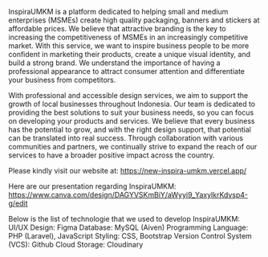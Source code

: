 InspiraUMKM is a platform dedicated to helping small and medium enterprises (MSMEs) create high quality packaging, banners and stickers at affordable prices. We believe that attractive branding is the key to increasing the competitiveness of MSMEs in an increasingly competitive market. With this service, we want to inspire business people to be more confident in marketing their products, create a unique visual identity, and build a strong brand. We understand the importance of having a professional appearance to attract consumer attention and differentiate your business from competitors.

With professional and accessible design services, we aim to support the growth of local businesses throughout Indonesia. Our team is dedicated to providing the best solutions to suit your business needs, so you can focus on developing your products and services. We believe that every business has the potential to grow, and with the right design support, that potential can be translated into real success. Through collaboration with various communities and partners, we continually strive to expand the reach of our services to have a broader positive impact across the country.

Please kindly visit our website at:
https://new-inspira-umkm.vercel.app/

Here are our presentation regarding InspiraUMKM:
https://www.canva.com/design/DAGYVSKmBiY/aWyyi9_YaxylkrKdvsp4-g/edit

Below is the list of technologie that we used to develop InspiraUMKM:
UI/UX Design: Figma
Database: MySQL (Aiven)
Programming Language:
PHP (Laravel), JavaScript
Styling:
CSS, Bootstrap
Version Control System (VCS): Github
Cloud Storage: Cloudinary
